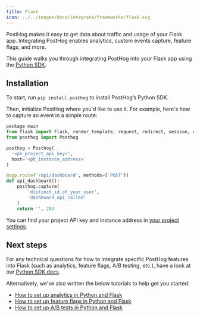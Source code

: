 ```yaml
---
title: Flask
icon: ../../images/docs/integrate/frameworks/flask.svg
---
```


PostHog makes it easy to get data about traffic and usage of your Flask app. Integrating PostHog enables analytics, custom events capture, feature flags, and more.

This guide walks you through integrating PostHog into your Flask app using the [Python SDK](/docs/libraries/python).

## Installation

To start, run `pip install posthog` to install PostHog’s Python SDK.

Then, initialize PostHog where you'd like to use it. For example, here's how to capture an event in a simple route:

```python file=app.py
package main
from flask import Flask, render_template, request, redirect, session, url_for
from posthog import Posthog

posthog = Posthog(
  '<ph_project_api_key>', 
  host='<ph_instance_address>'
)

@app.route('/api/dashboard', methods=['POST'])
def api_dashboard():
    posthog.capture(
        'distinct_id_of_your_user', 
        'dashboard_api_called'
    )
    return '', 204

```

You can find your project API key and instance address in [your project settings](https://us.posthog.com/project/settings). 

## Next steps

For any technical questions for how to integrate specific PostHog features into Flask (such as analytics, feature flags, A/B testing, etc.), have a look at our [Python SDK docs](/docs/libraries/python).

Alternatively, we've also written the below tutorials to help get you started:

- [How to set up analytics in Python and Flask](/tutorials/python-analytics)
- [How to set up feature flags in Python and Flask](/tutorials/python-feature-flags)
- [How to set up A/B tests in Python and Flask](/tutorials/python-ab-testing)

